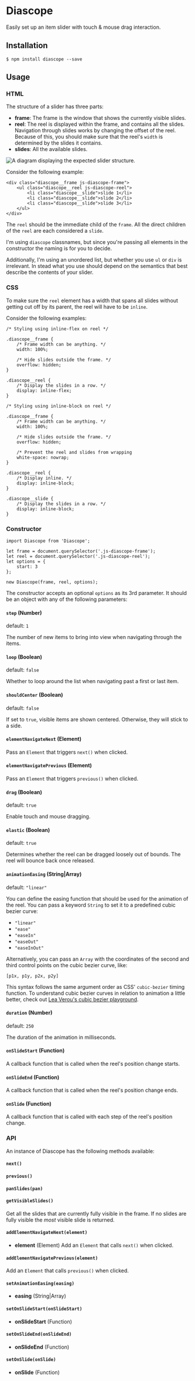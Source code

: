 # Diascope
Easily set up an item slider with touch & mouse drag interaction.

## Installation
```
$ npm install diascope --save
```

## Usage
### HTML
The structure of a slider has three parts:

* **frame**: The frame is the window that shows the currently visible slides.
* **reel**: The reel is displayed within the frame, and contains all the slides. Navigation through slides works by changing the offset of the reel. Because of this, you should make sure that the reel's `width` is determined by the slides it contains.
* **slides**: All the available slides.

![A diagram displaying the expected slider structure.](structure-diagram.png)

Consider the following example:

```
<div class="diascope__frame js-diascope-frame">
	<ul class="diascope__reel js-diascope-reel">
		<li class="diascope__slide">slide 1</li>
		<li class="diascope__slide">slide 2</li>
		<li class="diascope__slide">slide 3</li>
	</ul>
</div>
```

The `reel` should be the immediate child of the `frame`. All the direct children of the `reel` are each considered a `slide`.

I'm using `diascope` classnames, but since you're passing all elements in the constructor the naming is for you to decide.

Additionally, I'm using an unordered list, but whether you use `ul` or `div` is irrelevant. In stead what you use should depend on the semantics that best describe the contents of your slider.

### CSS
To make sure the `reel` element has a width that spans all slides without getting cut off by its parent, the reel will have to be `inline`.

Consider the following examples:

```
/* Styling using inline-flex on reel */

.diascope__frame {
	/* Frame width can be anything. */
	width: 100%;

	/* Hide slides outside the frame. */
	overflow: hidden;
}

.diascope__reel {
	/* Display the slides in a row. */
	display: inline-flex;
}
```

```
/* Styling using inline-block on reel */

.diascope__frame {
	/* Frame width can be anything. */
	width: 100%;

	/* Hide slides outside the frame. */
	overflow: hidden;

	/* Prevent the reel and slides from wrapping
	white-space: nowrap;
}

.diascope__reel {
	/* Display inline. */
	display: inline-block;
}

.diascope__slide {
	/* Display the slides in a row. */
	display: inline-block;
}
```

### Constructor
```
import Diascope from 'Diascope';

let frame = document.querySelector('.js-diascope-frame');
let reel = document.querySelector('.js-diascope-reel');
let options = {
	start: 3
};

new Diascope(frame, reel, options);
```

The constructor accepts an optional `options` as its 3rd parameter. It should be an object with any of the following parameters:

#### `step` (Number)
default: `1`

The number of new items to bring into view when navigating through the items.

#### `loop` (Boolean)
default: `false`

Whether to loop around the list when navigating past a first or last item.

#### `shouldCenter` (Boolean)
default: `false`

If set to `true`, visible items are shown centered. Otherwise, they will stick to a side.

#### `elementNavigateNext` (Element)
Pass an `Element` that triggers `next()` when clicked.

#### `elementNavigatePrevious` (Element)
Pass an `Element` that triggers `previous()` when clicked.

#### `drag` (Boolean)
default: `true`

Enable touch and mouse dragging.

#### `elastic` (Boolean)
default: `true`

Determines whether the reel can be dragged loosely out of bounds. The reel will bounce back once released.

#### `animationEasing` (String|Array)
default: `"linear"`

You can define the easing function that should be used for the animation of the reel. You can pass a keyword `String` to set it to a predefined cubic bezier curve:
* `"linear"`
* `"ease"`
* `"easeIn"`
* `"easeOut"`
* `"easeInOut"`

Alternatively, you can pass an `Array` with the coordinates of the second and third control points on the cubic bezier curve, like:

`[p1x, p1y, p2x, p2y]`

This syntax follows the same argument order as CSS' `cubic-bezier` timing function. To understand cubic bezier curves in relation to animation a little better, check out [Lea Verou's cubic bezier playground](http://cubic-bezier.com).

#### `duration` (Number)
default: `250`

The duration of the animation in milliseconds.

#### `onSlideStart` (Function)
A callback function that is called when the reel's position change starts.

#### `onSlideEnd` (Function)
A callback function that is called when the reel's position change ends.

#### `onSlide` (Function)
A callback function that is called with each step of the reel's position change.

### API
An instance of Diascope has the following methods available:

#### `next()`

#### `previous()`

#### `panSlides(pan)`

#### `getVisibleSlides()`
Get all the slides that are currently fully visible in the frame. If no slides are fully visible the *most* visible slide is returned.

#### `addElementNavigateNext(element)`
* **element** (Element)
Add an `Element` that calls `next()` when clicked.

#### `addElementNavigatePrevious(element)`
Add an `Element` that calls `previous()` when clicked.

#### `setAnimationEasing(easing)`
* **easing** (String|Array)

#### `setOnSlideStart(onSlideStart)`
* **onSlideStart** (Function)

#### `setOnSlideEnd(onSlideEnd)`
* **onSlideEnd** (Function)

#### `setOnSlide(onSlide)`
* **onSlide** (Function)
